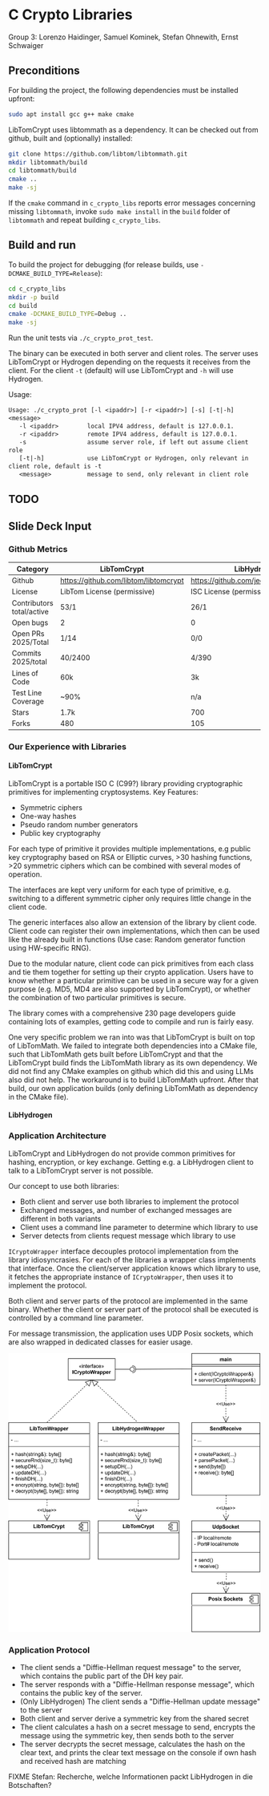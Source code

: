 # C Crypto Libraries
Group 3: Lorenzo Haidinger, Samuel Kominek, Stefan Ohnewith, Ernst Schwaiger

## Preconditions

For building the project, the following dependencies must be installed upfront:

```bash
sudo apt install gcc g++ make cmake
```

LibTomCrypt uses libtommath as a dependency. It can be checked out from github, built and (optionally) installed:

```bash
git clone https://github.com/libtom/libtommath.git
mkdir libtommath/build
cd libtommath/build
cmake ..
make -sj
```

If the `cmake` command in `c_crypto_libs` reports error messages concerning missing `libtommath`, invoke 
`sudo make install` in the `build` folder of `libtommath` and repeat building `c_crypto_libs`.

## Build and run

To build the project for debugging (for release builds, use `-DCMAKE_BUILD_TYPE=Release`):
```bash
cd c_crypto_libs
mkdir -p build
cd build
cmake -DCMAKE_BUILD_TYPE=Debug ..
make -sj
```

Run the unit tests via `./c_crypto_prot_test`.

The binary can be executed in both server and client roles. The server uses LibTomCrypt or Hydrogen
depending on the requests it receives from the client. For the client `-t` (default) will use
LibTomCrypt and `-h` will use Hydrogen.

Usage:
```
Usage: ./c_crypto_prot [-l <ipaddr>] [-r <ipaddr>] [-s] [-t|-h]<message>
   -l <ipaddr>        local IPV4 address, default is 127.0.0.1.
   -r <ipaddr>        remote IPV4 address, default is 127.0.0.1.
   -s                 assume server role, if left out assume client role
   [-t|-h]            use LibTomCrypt or Hydrogen, only relevant in client role, default is -t
   <message>          message to send, only relevant in client role
```

## TODO

## Slide Deck Input

### Github Metrics

| Category | LibTomCrypt | LibHydrogen 
|----------|--------|------------|
| Github | https://github.com/libtom/libtomcrypt | https://github.com/jedisct1/libhydrogen
| License | LibTom License (permissive) | ISC License (permissive)
| Contributors total/active | 53/1 | 26/1
| Open bugs | 2 | 0
| Open PRs 2025/Total| 1/14 | 0/0
| Commits 2025/total| 40/2400 | 4/390
| Lines of Code | 60k | 3k
| Test Line Coverage | ~90% | n/a
| Stars | 1.7k | 700
| Forks | 480 | 105

### Our Experience with Libraries

#### LibTomCrypt

LibTomCrypt is a portable ISO C (C99?) library providing cryptographic primitives for implementing cryptosystems. 
Key Features:
- Symmetric ciphers
- One-way hashes
- Pseudo random number generators
- Public key cryptography

For each type of primitive it provides multiple implementations, e.g public key cryptography based on RSA or Elliptic curves, >30 hashing functions, >20 symmetric ciphers which can be combined with
several modes of operation.

The interfaces are kept very uniform for each type of primitive, e.g. switching to a different symmetric cipher only requires little change in the client code.

The generic interfaces also allow an extension of the library by client code. Client code can register their own implementations, which then can be used like the already built in functions
(Use case: Random generator function using HW-specific RNG).

Due to the modular nature, client code can pick primitives from each class and tie them together for setting up their crypto application. Users have to know whether a particular primitive can
be used in a secure way for a given purpose (e.g. MD5, MD4 are also supported by LibTomCrypt),
or whether the combination of two particular primitives is secure.

The library comes with a comprehensive 230 page developers guide containing lots of examples,
getting code to compile and run is fairly easy.

One very specific problem we ran into was that LibTomCrypt is built on top of LibTomMath. We failed to integrate both dependencies into a CMake file, such that LibTomMath gets built before LibTomCrypt and that the LibTomCrypt build finds the LibTomMath library as its own dependency.
We did not find any CMake examples on github which did this and using LLMs also did not help.
The workaround is to build LibTomMath upfront. After that build, our own application builds (only defining LibTomMath as dependency in the CMake file).

#### LibHydrogen


### Application Architecture

LibTomCrypt and LibHydrogen do not provide common primitives for hashing, encryption, or key exchange.
Getting e.g. a LibHydrogen client to talk to a LibTomCrypt server is not possible.

Our concept to use both libraries:
* Both client and server use both libraries to implement the protocol
* Exchanged messages, and number of exchanged messages are different in both variants
* Client uses a command line parameter to determine which library to use
* Server detects from clients request message which library to use

`ICryptoWrapper` interface decouples protocol implementation from the library idiosyncrasies. For
each of the libraries a wrapper class implements that interface. Once the client/server application
knows which library to use, it fetches the appropriate instance of `ICryptoWrapper`, then uses it
to implement the protocol.

Both client and server parts of the protocol are implemented in the same binary. Whether the client
or server part of the protocol shall be executed is controlled by a command line parameter.

For message transmission, the application uses UDP Posix sockets, which are also wrapped in dedicated
classes for easier usage. 

![Class Diagram](CryptoLibs.drawio.svg)

### Application Protocol

* The client sends a "Diffie-Hellman request message" to the server, which contains the public part of the DH key pair.
* The server responds with a "Diffie-Hellman response message", which contains the public key of the server.
* (Only LibHydrogen) The client sends a "Diffie-Hellman update message" to the server
* Both client and server derive a symmetric key from the shared secret
* The client calculates a hash on a secret message to send, encrypts the message using the symmetric key, then sends both to the server
* The server decrypts the secret message, calculates the hash on the clear text, and prints the clear text message on the console if own hash and received hash are matching

FIXME Stefan: Recherche, welche Informationen packt LibHydrogen in die Botschaften?


